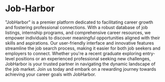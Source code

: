 ﻿# Job-Harbor

"JobHarbor" is a premier platform dedicated to facilitating career growth and fostering professional connections. With a robust database of job listings, internship programs, and comprehensive career resources, we empower individuals to discover meaningful opportunities aligned with their skills and aspirations. Our user-friendly interface and innovative features streamline the job search process, making it easier for both job seekers and employers to connect. Whether you're a recent graduate exploring entry-level positions or an experienced professional seeking new challenges, JobHarbor is your trusted partner in navigating the dynamic landscape of the job market. Join us today and embark on a rewarding journey towards achieving your career goals with JobHarbor.
